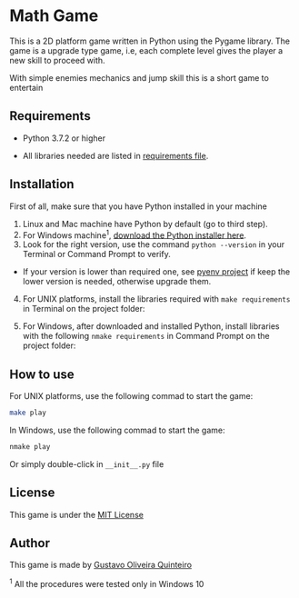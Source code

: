 # Math Game  
This is a 2D platform game written in Python using the Pygame library. The game is a upgrade type game, i.e, each complete level gives the player a new skill to proceed with.

With simple enemies mechanics and jump skill this is a short game to entertain    

## Requirements

  + Python 3.7.2 or higher

  + All libraries needed are listed in [requirements file](requirements.txt).


## Installation

  First of all, make sure that you have Python installed in your machine

  1. Linux and Mac machine have Python by default (go to third step).
  2. For Windows machine<sup>1</sup>, [download the Python installer here](https://www.python.org/downloads/).
  3. Look for the right version, use the command `python --version` in your Terminal or Command Prompt to verify.
  + If your version is lower than required one, see [pyenv project](https://github.com/pyenv/pyenv) if keep the lower version is needed, otherwise upgrade them.  

  4. For UNIX platforms, install the libraries required with ``` make requirements ``` in Terminal on the project folder:

  5. For Windows, after downloaded and installed Python, install libraries with the following ``` nmake requirements ``` in Command Prompt on the project folder:

## How to use

  For UNIX platforms, use the following commad to start the game:

  
  ```bash
  make play 
  ```

  In Windows, use the following commad to start the game:

  
  ```bash
  nmake play
  ```
  Or simply double-click in ``` __init__.py ``` file

## License

  This game is under the [MIT License](LICENSE)

## Author

  This game is made by [Gustavo Oliveira Quinteiro](mailto:gustavooquinteiro@outlook.com)

<sup>1</sup> All the procedures were tested only in Windows 10 

